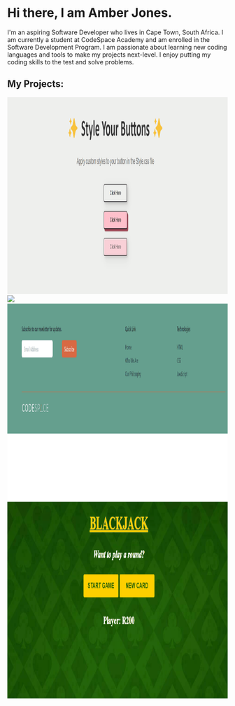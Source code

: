<!--My Introduction -->
# Hi there, I am Amber Jones. 
I'm an aspiring Software Developer who lives in Cape Town, South Africa. I am currently a student at CodeSpace Academy and am enrolled in the Software Development Program. I am passionate about learning new coding languages and tools to make my projects next-level. I enjoy putting my coding skills to the test and solve problems. 


<!--Possible profile banner-->


<!--Technologies and Frameworks -->


<!--Sills and languages -->


<!--Projects showcase -->
## My Projects:
<img src="mod_5.gif" height="450"/> <img src="mod_7.gif" height="450"/>
<img src="mod_8.gif"  height="450"/> <img src="mod_9.gif" height="450"/>

<!--Social Links -->

<!--Contact info -->




